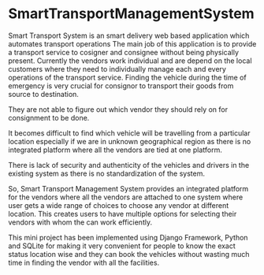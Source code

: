 # SmartTransportManagementSystem
Smart Transport System is an smart delivery web based application which automates transport operations The main job of this application is to provide a transport service to cosigner and consignee without being physically present.
Currently the vendors work individual and are depend on the local customers where they need to individually manage each and every operations of the transport service. 
Finding the vehicle during the time of emergency is very crucial for consignor to transport their goods from source to destination.

They are not able to figure out which vendor they should rely on for consignment to be done.

It becomes difficult to find which vehicle will be travelling from a particular location especially if we are in unknown geographical region as there is no integrated platform where all the vendors are tied at one platform.

There is lack of security and authenticity of the vehicles and drivers in the existing system as there is no standardization of the system.

So, Smart Transport Management System provides an integrated platform for the vendors where all the vendors are attached to one system where user gets a wide range of choices to choose any vendor at different location. This creates users to have multiple options for selecting their vendors with whom the can work efficiently.

This mini project has been implemented using Django Framework, Python and SQLite for making it very convenient for people to know the exact status location wise and they can book the vehicles without wasting much time in finding the vendor  with all the facilities.


